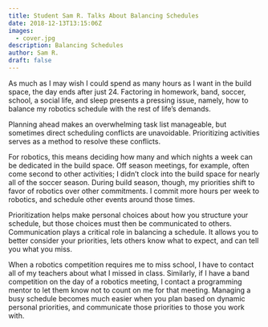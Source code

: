 ```yaml
---
title: Student Sam R. Talks About Balancing Schedules
date: 2018-12-13T13:15:06Z
images:
  - cover.jpg
description: Balancing Schedules
author: Sam R.
draft: false
---
```


As much as I may wish I could spend as many hours as I want in the build space, the day ends after just 24. Factoring in homework, band, soccer, school, a social life, and sleep presents a pressing issue, namely, how to balance my robotics schedule with the rest of life’s demands.

<!--more-->

Planning ahead makes an overwhelming task list manageable, but sometimes direct scheduling conflicts are unavoidable. Prioritizing activities serves as a method to resolve these conflicts.

For robotics, this means deciding how many and which nights a week can be dedicated in the build space. Off season meetings, for example, often come second to other activities; I didn’t clock into the build space for nearly all of the soccer season. During build season, though, my priorities shift to favor of robotics over other commitments. I commit more hours per week to robotics, and schedule other events around those times.

Prioritization helps make personal choices about how you structure your schedule, but those choices must then be communicated to others. Communication plays a critical role in balancing a schedule. It allows you to better consider your priorities, lets others know what to expect, and can tell you what you miss.

When a robotics competition requires me to miss school, I have to contact all of my teachers about what I missed in class. Similarly, if I have a band competition on the day of a robotics meeting, I contact a programming mentor to let them know not to count on me for that meeting. Managing a busy schedule becomes much easier when you plan based on dynamic personal priorities, and communicate those priorities to those you work with.
